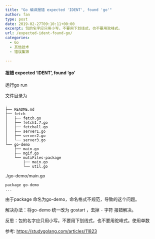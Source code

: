 ```yaml
---
title: "Go 编译报错 expected 'IDENT', found 'go'"
author: fan
type: post
date: 2019-02-27T09:10:11+00:00
excerpt: 包的名字应只用小写。不要用下划线式，也不要用驼峰式。
url: /expected-ident-found-go/
categories:
  - Go
  - 其他技术
  - 错误集锦

---
```

#### 报错 expected &#8216;IDENT&#8217;, found &#8216;go&#8217;

运行go run
  
文件目录为

<pre><code class="language-shell line-numbers">.
├── README.md
├── fetch
│   ├── fetch.go
│   ├── fetch1.7.go
│   ├── fetchall.go
│   ├── server1.go
│   ├── server2.go
│   └── server3.go
└── go-demo
    ├── main.go
    ├── mgif.go
    └── mutiFiles-package
        ├── main.go
        └── util.go
</code></pre>

./go-demo/main.go

<pre><code class="language-go line-numbers">package go-demo
...
</code></pre>

由于package 命名为go-demo，命名格式不规范，导致的这个问题。
  
解决办法：将go-demo 统一改为 gostart ，去掉 `-` 字符 报错解决。
  
反思：包的名字应只用小写。不要用下划线式，也不要用驼峰式。使用单数
  
参考: https://studygolang.com/articles/11823